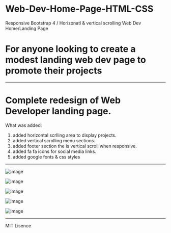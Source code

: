 # Web-Dev-Home-Page-HTML-CSS 
Responsive Bootstrap 4 /
Horizonatl & vertical scrolling  Web Dev Home/Landing Page
# For anyone looking to create a modest landing web dev page to promote their projects
*****
# Complete redesign of Web Developer landing page. 
What was added: 
1. added horizontal scrlling area to display projects.
2. added vertical scrolling menu sections.
3. added footer section the is vertical scroll when responsive. 
4. added fa fa icons for social media links.
5. added google fonts & css styles
***
![image](https://user-images.githubusercontent.com/23155302/44548710-e2a8b500-a6ec-11e8-98e7-1165b2dd5ab4.png)

![image](https://user-images.githubusercontent.com/23155302/44548737-f2c09480-a6ec-11e8-9bea-32d4188c5030.png)

![image](https://user-images.githubusercontent.com/23155302/44548768-066bfb00-a6ed-11e8-8a22-dd45e14c5ce8.png)

![image](https://user-images.githubusercontent.com/23155302/44548803-1f74ac00-a6ed-11e8-9686-1f663e5b91f0.png)

![image](https://user-images.githubusercontent.com/23155302/44548839-39ae8a00-a6ed-11e8-997b-fe4a67259527.png)
***
MIT Lisence 
